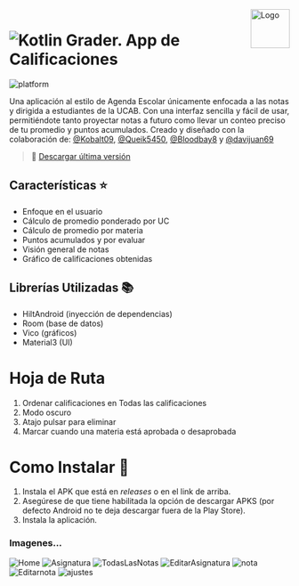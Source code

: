<a>
    <img src="https://github.com/DanielCarrenoMar/Snake-XPR_UCAB/assets/144462396/d30c8055-4d82-4a05-b0f3-5f74c85ffb7f" alt="Logo" title="Logo" align="right" height="70" />
</a>

# ![Kotlin](https://img.shields.io/badge/Kotlin-7F52FF?style=for-the-badge&logo=Kotlin&logoColor=white) Grader. App de Calificaciones

![platform](https://img.shields.io/badge/platform-Android-brightgreen.svg)

Una aplicación al estilo de Agenda Escolar únicamente enfocada a las notas y dirigida a estudiantes de la UCAB. Con una interfaz sencilla y fácil de usar, permitiéndote tanto proyectar notas a futuro como llevar un conteo preciso de tu promedio y puntos acumulados. Creado y diseñado con la colaboración de: [@Kobalt09](https://github.com/Kobalt09), [@Queik5450](https://github.com/Queik5450), [@Bloodbay8](https://github.com/Bloodbay8) y [@davijuan69](https://github.com/davijuan69)

> 👀 [Descargar última versión](https://github.com/DanielCarrenoMar/Grader/releases/latest/download/Grader.v1.0.0.apk)


## Características ⭐
- Enfoque en el usuario
- Cálculo de promedio ponderado por UC
- Cálculo de promedio por materia
- Puntos acumulados y por evaluar
- Visión general de notas
- Gráfico de calificaciones obtenidas
## Librerías Utilizadas 📚
- HiltAndroid (inyección de dependencias)
- Room (base de datos)
- Vico (gráficos)
- Material3 (UI)

# Hoja de Ruta
1) Ordenar calificaciones en Todas las calificaciones
2) Modo oscuro
3) Atajo pulsar para eliminar
4) Marcar cuando una materia está aprobada o desaprobada
  
# Como Instalar 📱
1. Instala el APK que está en *releases* o en el link de arriba.
2. Asegúrese de que tiene habilitada la opción de descargar APKS (por defecto Android no te deja descargar fuera de la Play Store).
3. Instala la aplicación.

### Imagenes...
![Home](https://github.com/user-attachments/assets/5db992fb-f3af-42c5-bfa3-7c3998603337)
![Asignatura](https://github.com/user-attachments/assets/57824d52-6314-494e-b65a-e1342bf6fb40)
![TodasLasNotas](https://github.com/user-attachments/assets/3b778b60-2ee2-4f10-bccc-d5ef6d142950)
![EditarAsignatura](https://github.com/user-attachments/assets/23d16a50-b04b-444d-adaa-e53a176aa116)
![nota](https://github.com/user-attachments/assets/f998272b-e1d6-4f78-b529-46bf17e8f789)
![Editarnota](https://github.com/user-attachments/assets/0cf31947-47c3-403c-bbc3-9f12f7898f2a)
![ajustes](https://github.com/user-attachments/assets/4065d08a-3df9-45b2-ac1f-6f9a19cd3da7)
